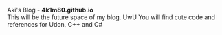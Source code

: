 
Aki's Blog - <b>4k1m80.github.io</b><br>
This will be the future space of my blog. UwU
You will find cute code and references for Udon, C++ and C#
